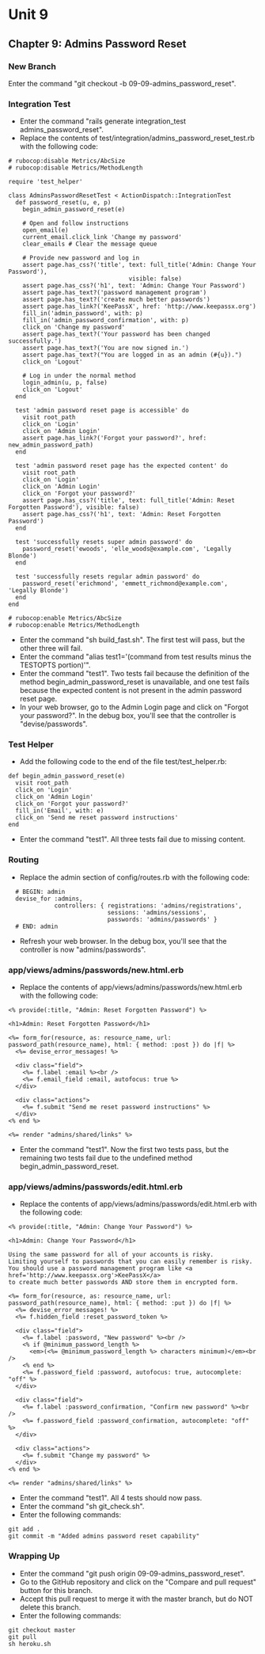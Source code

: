 # Unit 9
## Chapter 9: Admins Password Reset

### New Branch
Enter the command "git checkout -b 09-09-admins_password_reset".

### Integration Test
* Enter the command "rails generate integration_test admins_password_reset".
* Replace the contents of test/integration/admins_password_reset_test.rb with the following code:
```
# rubocop:disable Metrics/AbcSize
# rubocop:disable Metrics/MethodLength

require 'test_helper'

class AdminsPasswordResetTest < ActionDispatch::IntegrationTest
  def password_reset(u, e, p)
    begin_admin_password_reset(e)

    # Open and follow instructions
    open_email(e)
    current_email.click_link 'Change my password'
    clear_emails # Clear the message queue

    # Provide new password and log in
    assert page.has_css?('title', text: full_title('Admin: Change Your Password'),
                                  visible: false)
    assert page.has_css?('h1', text: 'Admin: Change Your Password')
    assert page.has_text?('password management program')
    assert page.has_text?('create much better passwords')
    assert page.has_link?('KeePassX', href: 'http://www.keepassx.org')
    fill_in('admin_password', with: p)
    fill_in('admin_password_confirmation', with: p)
    click_on 'Change my password'
    assert page.has_text?('Your password has been changed successfully.')
    assert page.has_text?('You are now signed in.')
    assert page.has_text?("You are logged in as an admin (#{u}).")
    click_on 'Logout'

    # Log in under the normal method
    login_admin(u, p, false)
    click_on 'Logout'
  end

  test 'admin password reset page is accessible' do
    visit root_path
    click_on 'Login'
    click_on 'Admin Login'
    assert page.has_link?('Forgot your password?', href: new_admin_password_path)
  end

  test 'admin password reset page has the expected content' do
    visit root_path
    click_on 'Login'
    click_on 'Admin Login'
    click_on 'Forgot your password?'
    assert page.has_css?('title', text: full_title('Admin: Reset Forgotten Password'), visible: false)
    assert page.has_css?('h1', text: 'Admin: Reset Forgotten Password')
  end

  test 'successfully resets super admin password' do
    password_reset('ewoods', 'elle_woods@example.com', 'Legally Blonde')
  end

  test 'successfully resets regular admin password' do
    password_reset('erichmond', 'emmett_richmond@example.com', 'Legally Blonde')
  end
end

# rubocop:enable Metrics/AbcSize
# rubocop:enable Metrics/MethodLength
```
* Enter the command "sh build_fast.sh".  The first test will pass, but the other three will fail.
* Enter the command "alias test1='(command from test results minus the TESTOPTS portion)'".
* Enter the command "test1".  Two tests fail because the definition of the method begin_admin_password_reset is unavailable, and one test fails because the expected content is not present in the admin password reset page.
* In your web browser, go to the Admin Login page and click on "Forgot your password?".  In the debug box, you'll see that the controller is "devise/passwords".

### Test Helper
* Add the following code to the end of the file test/test_helper.rb:
```
def begin_admin_password_reset(e)
  visit root_path
  click_on 'Login'
  click_on 'Admin Login'
  click_on 'Forgot your password?'
  fill_in('Email', with: e)
  click_on 'Send me reset password instructions'
end
```
* Enter the command "test1".  All three tests fail due to missing content.

### Routing
* Replace the admin section of config/routes.rb with the following code:
```
  # BEGIN: admin
  devise_for :admins,
             controllers: { registrations: 'admins/registrations',
                            sessions: 'admins/sessions',
                            passwords: 'admins/passwords' }
  # END: admin
```
* Refresh your web browser.  In the debug box, you'll see that the controller is now "admins/passwords".

### app/views/admins/passwords/new.html.erb
* Replace the contents of app/views/admins/passwords/new.html.erb with the following code:
```
<% provide(:title, "Admin: Reset Forgotten Password") %>

<h1>Admin: Reset Forgotten Password</h1>

<%= form_for(resource, as: resource_name, url: password_path(resource_name), html: { method: :post }) do |f| %>
  <%= devise_error_messages! %>

  <div class="field">
    <%= f.label :email %><br />
    <%= f.email_field :email, autofocus: true %>
  </div>

  <div class="actions">
    <%= f.submit "Send me reset password instructions" %>
  </div>
<% end %>

<%= render "admins/shared/links" %>
```
* Enter the command "test1".  Now the first two tests pass, but the remaining two tests fail due to the undefined method begin_admin_password_reset.

### app/views/admins/passwords/edit.html.erb
* Replace the contents of app/views/admins/passwords/edit.html.erb with the following code:
```
<% provide(:title, "Admin: Change Your Password") %>

<h1>Admin: Change Your Password</h1>

Using the same password for all of your accounts is risky.
Limiting yourself to passwords that you can easily remember is risky.
You should use a password management program like <a href='http://www.keepassx.org'>KeePassX</a>
to create much better passwords AND store them in encrypted form.

<%= form_for(resource, as: resource_name, url: password_path(resource_name), html: { method: :put }) do |f| %>
  <%= devise_error_messages! %>
  <%= f.hidden_field :reset_password_token %>

  <div class="field">
    <%= f.label :password, "New password" %><br />
    <% if @minimum_password_length %>
      <em>(<%= @minimum_password_length %> characters minimum)</em><br />
    <% end %>
    <%= f.password_field :password, autofocus: true, autocomplete: "off" %>
  </div>

  <div class="field">
    <%= f.label :password_confirmation, "Confirm new password" %><br />
    <%= f.password_field :password_confirmation, autocomplete: "off" %>
  </div>

  <div class="actions">
    <%= f.submit "Change my password" %>
  </div>
<% end %>

<%= render "admins/shared/links" %>
```
* Enter the command "test1".  All 4 tests should now pass.
* Enter the command "sh git_check.sh".
* Enter the following commands:
```
git add .
git commit -m "Added admins password reset capability"
```

### Wrapping Up
* Enter the command "git push origin 09-09-admins_password_reset".
* Go to the GitHub repository and click on the "Compare and pull request" button for this branch.
* Accept this pull request to merge it with the master branch, but do NOT delete this branch.
* Enter the following commands:
```
git checkout master
git pull
sh heroku.sh
```
